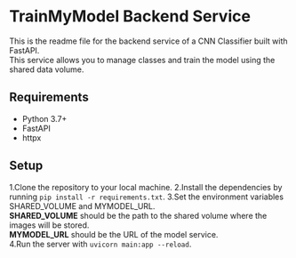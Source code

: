 # TrainMyModel Backend Service
This is the readme file for the backend service of a CNN Classifier built with FastAPI.  
This service allows you to manage classes and train the model using the shared data volume.

## Requirements
- Python 3.7+
- FastAPI
- httpx

## Setup
1.Clone the repository to your local machine.
2.Install the dependencies by running ```pip install -r requirements.txt```.
3.Set the environment variables SHARED_VOLUME and MYMODEL_URL.  
**SHARED_VOLUME** should be the path to the shared volume where the images will be stored.  
**MYMODEL_URL** should be the URL of the model service.  
4.Run the server with ```uvicorn main:app --reload```.
